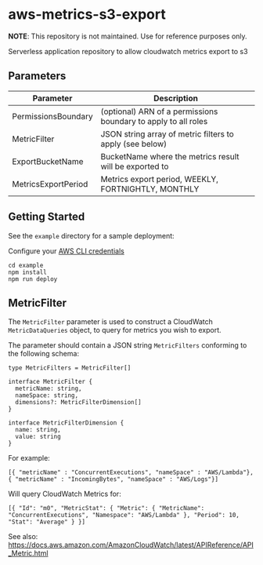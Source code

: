 # aws-metrics-s3-export

**NOTE**: This repository is not maintained.  Use for reference purposes only.

Serverless application repository to allow cloudwatch metrics export to s3

## Parameters

| Parameter           | Description                                                     |
|---------------------|-----------------------------------------------------------------|
| PermissionsBoundary | (optional) ARN of a permissions boundary to apply to all roles  |
| MetricFilter        | JSON string array of metric filters to apply (see below)        |
| ExportBucketName    | BucketName where the metrics result will be exported to         |
| MetricsExportPeriod  | Metrics export period, WEEKLY, FORTNIGHTLY, MONTHLY              |

## Getting Started

See the `example` directory for a sample deployment:

Configure your [AWS CLI credentials](https://docs.aws.amazon.com/cdk/latest/guide/getting_started.html#getting_started_credentials)

```
cd example
npm install
npm run deploy
```

## MetricFilter

The `MetricFilter` parameter is used to construct a CloudWatch `MetricDataQueries` object, to query for metrics you wish to export.

The parameter should contain a JSON string `MetricFilters` conforming to the following schema:
```
type MetricFilters = MetricFilter[]

interface MetricFilter {
  metricName: string,
  nameSpace: string,
  dimensions?: MetricFilterDimension[]
}

interface MetricFilterDimension {
  name: string,
  value: string
}
```

For example:

```
[{ "metricName" : "ConcurrentExecutions", "nameSpace" : "AWS/Lambda"}, { "metricName" : "IncomingBytes", "nameSpace" : "AWS/Logs"}]
```

Will query CloudWatch Metrics for:

```
[{ "Id": "m0", "MetricStat": { "Metric": { "MetricName": "ConcurrentExecutions", "Namespace": "AWS/Lambda" }, "Period": 10, "Stat": "Average" } }]
```

See also: https://docs.aws.amazon.com/AmazonCloudWatch/latest/APIReference/API_Metric.html
